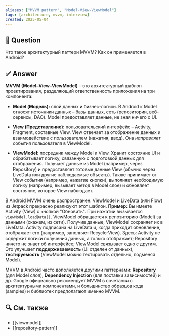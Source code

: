 ```yaml
---
aliases: ["MVVM pattern", "Model‑View‑ViewModel"]
tags: [architecture, mvvm, interview]
created: 2025‑05‑04
---
```


## 📝 Question  
Что такое архитектурный паттерн MVVM? Как он применяется в Android?

## ✅ Answer  
**MVVM (Model–View–ViewModel)** – это архитектурный шаблон проектирования, разделяющий ответственность приложения на три компонента:

- **Model (Модель):** слой данных и бизнес-логики. В Android к Model относят источники данных – базы данных, сеть (репозитории, веб-сервисы, DAO). Model предоставляет данные, не зная ничего о UI.
    
- **View (Представление):** пользовательский интерфейс – Activity, Fragment, составные View. View отвечает за отображение данных и взаимодействие с пользователем (нажатия, ввод). Она _направляет_ события пользователя в ViewModel.
    
- **ViewModel:** посредник между Model и View. Хранит состояние UI и обрабатывает логику, связанную с подготовкой данных для отображения. Получает данные из Model (например, через Repository) и предоставляет готовые данные View (обычно через LiveData или другие наблюдаемые объекты). Также принимает от View события (например, нажатие кнопки), выполняет необходимую логику (например, вызывает метод в Model слое) и обновляет состояние, которое View наблюдает.
    

В Android MVVM очень распространен: ViewModel и LiveData (или Flow) из Jetpack прекрасно реализуют этот шаблон. **Пример:** Вы имеете Activity (View) с кнопкой "Обновить". При нажатии вызывается `viewModel.loadData()`. ViewModel обращается к репозиторию (Model) за данными (скажем, из сети). Получив данные, ViewModel сохраняет их в LiveData. Activity подписана на LiveData и, когда приходит обновление, отображает его (например, заполняет RecyclerView). Здесь: Activity не содержит логики получения данных, а только отображает; Repository ничего не знает об интерфейсе; ViewModel связывает одно с другим. Это улучшает **поддерживаемость** (UI отделен от данных), **тестируемость** (ViewModel можно тестировать отдельно, подменяя Model).

MVVM в Android часто дополняется другими паттернами: **Repository** (для Model слоя), **Dependency Injection** (для поставки зависимостей) и др. Google официально рекомендует MVVM в сочетании с архитектурными компонентами, и большинство образцов кода (samples) и библиотек предполагают именно MVVM.

## 🔍 См. также  
- [[viewmodel]]  
- [[repository‑pattern]]

